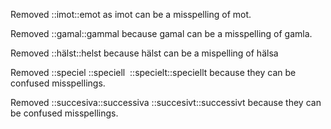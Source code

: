 Removed 
::imot::emot
as imot can be a misspelling of mot.

Removed 
::gamal::gammal
because gamal can be a misspelling of gamla. 

Removed 
::hälst::helst
because hälst can be a mispelling of hälsa

Removed
::speciel ::speciell 
::specielt::speciellt
because they can be confused misspellings. 

Removed
::succesiva::successiva
::succesivt::successivt
because they can be confused misspellings. 


